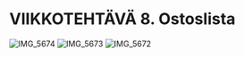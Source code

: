 # VIIKKOTEHTÄVÄ 8. Ostoslista

![IMG_5674](https://github.com/user-attachments/assets/cedca073-e2c2-447b-a62c-7db7c0c602bb)
![IMG_5673](https://github.com/user-attachments/assets/ca80db0d-3e53-494b-94b7-b331c253edf8)
![IMG_5672](https://github.com/user-attachments/assets/6b1f0e1c-82e5-48ab-90fe-54063f44cd7d)
